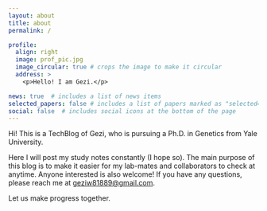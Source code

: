 ```yaml
---
layout: about
title: about
permalink: /

profile:
  align: right
  image: prof_pic.jpg
  image_circular: true # crops the image to make it circular
  address: >
    <p>Hello! I am Gezi.</p>

news: true  # includes a list of news items
selected_papers: false # includes a list of papers marked as "selected={true}"
social: false  # includes social icons at the bottom of the page
---
```


Hi! This is a TechBlog of Gezi, who is pursuing a Ph.D. in Genetics from Yale University.

Here I will post my study notes constantly (I hope so). The main purpose of this blog is to make it easier for my lab-mates and collaborators to check at anytime. Anyone interested is also welcome! If you have any questions, please reach me at geziw81889@gmail.com.

Let us make progress together.
